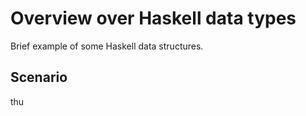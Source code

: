 Overview over Haskell data types
================================

Brief example of some Haskell data structures.


Scenario
--------

thu
